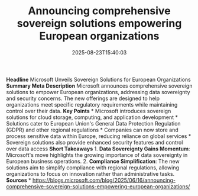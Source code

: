 ﻿---
title: "Announcing comprehensive sovereign solutions empowering European organizations"
date: "2025-08-23T15:40:03"
category: "Markets"
summary: ""
slug: "announcing comprehensive sovereign solutions empowering euro"
source_urls:
  - "https://blogs.microsoft.com/blog/2025/06/16/announcing-comprehensive-sovereign-solutions-empowering-european-organizations/"
seo:
  title: "Announcing comprehensive sovereign solutions empowering European organizations | Hash n Hedge"
  description: ""
  keywords: ["news", "markets", "brief"]
---
**Headline** Microsoft Unveils Sovereign Solutions for European Organizations  **Summary Meta Description** Microsoft announces comprehensive sovereign solutions to empower European organizations, addressing data sovereignty and security concerns. The new offerings are designed to help organizations meet specific regulatory requirements while maintaining control over their data.  **Key Points**  * Microsoft introduces sovereign solutions for cloud storage, computing, and application development * Solutions cater to European Union's General Data Protection Regulation (GDPR) and other regional regulations * Companies can now store and process sensitive data within Europe, reducing reliance on global services * Sovereign solutions also provide enhanced security features and control over data access  **Short Takeaways**  1. **Data Sovereignty Gains Momentum**: Microsoft's move highlights the growing importance of data sovereignty in European business operations. 2. **Compliance Simplification**: The new solutions aim to simplify compliance with regional regulations, allowing organizations to focus on innovation rather than administrative tasks.  **Sources** * https://blogs.microsoft.com/blog/2025/06/16/announcing-comprehensive-sovereign-solutions-empowering-european-organizations/ 
